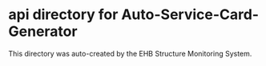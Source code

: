 # api directory for Auto-Service-Card-Generator

This directory was auto-created by the EHB Structure Monitoring System.